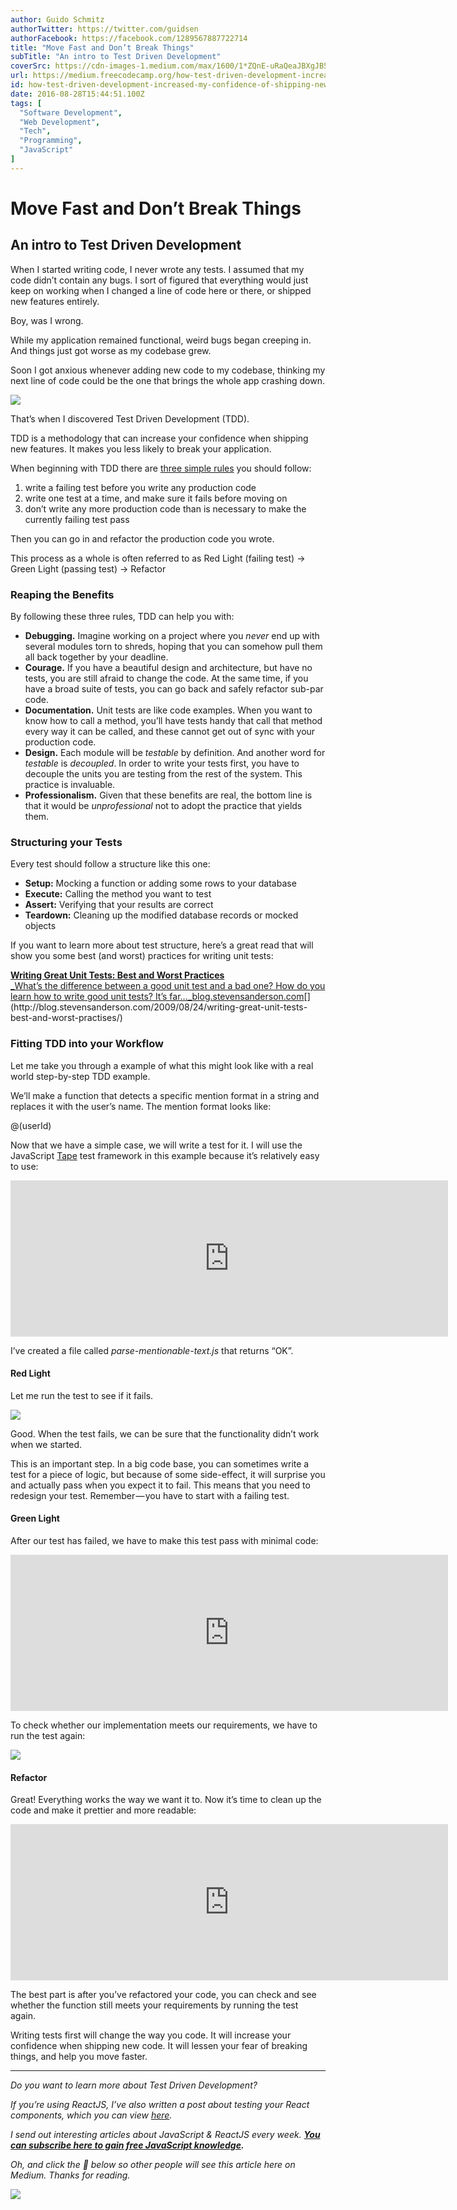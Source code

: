 ```yaml
---
author: Guido Schmitz
authorTwitter: https://twitter.com/guidsen
authorFacebook: https://facebook.com/1289567887722714
title: "Move Fast and Don’t Break Things"
subTitle: "An intro to Test Driven Development"
coverSrc: https://cdn-images-1.medium.com/max/1600/1*ZQnE-uRaQeaJBXgJB5D9Fg.png
url: https://medium.freecodecamp.org/how-test-driven-development-increased-my-confidence-of-shipping-new-code-without-breaking-things-a759a570bd95
id: how-test-driven-development-increased-my-confidence-of-shipping-new-code-without-breaking-things-a759a570bd95
date: 2016-08-28T15:44:51.100Z
tags: [
  "Software Development",
  "Web Development",
  "Tech",
  "Programming",
  "JavaScript"
]
---
```

# Move Fast and Don’t Break Things

## An intro to Test Driven Development

When I started writing code, I never wrote any tests. I assumed that my code didn’t contain any bugs. I sort of figured that everything would just keep on working when I changed a line of code here or there, or shipped new features entirely.

Boy, was I wrong.

While my application remained functional, weird bugs began creeping in. And things just got worse as my codebase grew.

Soon I got anxious whenever adding new code to my codebase, thinking my next line of code could be the one that brings the whole app crashing down.



![](https://cdn-images-1.medium.com/max/1600/1*AmCx9MGHN-tz9_HYbOpWkg.gif)



That’s when I discovered Test Driven Development (TDD).

TDD is a methodology that can increase your confidence when shipping new features. It makes you less likely to break your application.

When beginning with TDD there are [three simple rules](http://butunclebob.com/ArticleS.UncleBob.TheThreeRulesOfTdd) you should follow:

1.  write a failing test before you write any production code
2.  write one test at a time, and make sure it fails before moving on
3.  don’t write any more production code than is necessary to make the currently failing test pass

Then you can go in and refactor the production code you wrote.

This process as a whole is often referred to as Red Light (failing test) -> Green Light (passing test) -> Refactor

### Reaping the Benefits

By following these three rules, TDD can help you with:

*   **Debugging.** Imagine working on a project where you _never_ end up with several modules torn to shreds, hoping that you can somehow pull them all back together by your deadline.
*   **Courage.** If you have a beautiful design and architecture, but have no tests, you are still afraid to change the code. At the same time, if you have a broad suite of tests, you can go back and safely refactor sub-par code.
*   **Documentation.** Unit tests are like code examples. When you want to know how to call a method, you’ll have tests handy that call that method every way it can be called, and these cannot get out of sync with your production code.
*   **Design.** Each module will be _testable_ by definition. And another word for _testable_ is _decoupled_. In order to write your tests first, you have to decouple the units you are testing from the rest of the system. This practice is invaluable.
*   **Professionalism.** Given that these benefits are real, the bottom line is that it would be _unprofessional_ not to adopt the practice that yields them.

### Structuring your Tests

Every test should follow a structure like this one:

*   **Setup:** Mocking a function or adding some rows to your database
*   **Execute:** Calling the method you want to test
*   **Assert:** Verifying that your results are correct
*   **Teardown:** Cleaning up the modified database records or mocked objects

If you want to learn more about test structure, here’s a great read that will show you some best (and worst) practices for writing unit tests:

[**Writing Great Unit Tests: Best and Worst Practices**  
_What’s the difference between a good unit test and a bad one? How do you learn how to write good unit tests? It’s far…_blog.stevensanderson.com](http://blog.stevensanderson.com/2009/08/24/writing-great-unit-tests-best-and-worst-practises/ "http://blog.stevensanderson.com/2009/08/24/writing-great-unit-tests-best-and-worst-practises/")[](http://blog.stevensanderson.com/2009/08/24/writing-great-unit-tests-best-and-worst-practises/)

### Fitting TDD into your Workflow

Let me take you through a example of what this might look like with a real world step-by-step TDD example.

We’ll make a function that detects a specific mention format in a string and replaces it with the user’s name. The mention format looks like:

@(userId)

Now that we have a simple case, we will write a test for it. I will use the JavaScript [Tape](https://github.com/substack/tape) test framework in this example because it’s relatively easy to use:





<iframe width="700" height="250" src="https://medium.freecodecamp.org/media/01eb2ad0ab0c5d7565e79cc2594a1ac2?postId=a759a570bd95" data-media-id="01eb2ad0ab0c5d7565e79cc2594a1ac2" allowfullscreen="" frameborder="0"></iframe>





I’ve created a file called _parse-mentionable-text.js_ that returns “OK”.

#### Red Light

Let me run the test to see if it fails.



![](https://cdn-images-1.medium.com/max/1600/1*PorfQkV4VOItPPADuhdohw.png)



Good. When the test fails, we can be sure that the functionality didn’t work when we started.

This is an important step. In a big code base, you can sometimes write a test for a piece of logic, but because of some side-effect, it will surprise you and actually pass when you expect it to fail. This means that you need to redesign your test. Remember — you have to start with a failing test.

#### Green Light

After our test has failed, we have to make this test pass with minimal code:





<iframe width="700" height="250" src="https://medium.freecodecamp.org/media/2f92b59cf12112ee7c3b5f69ca132378?postId=a759a570bd95" data-media-id="2f92b59cf12112ee7c3b5f69ca132378" allowfullscreen="" frameborder="0"></iframe>





To check whether our implementation meets our requirements, we have to run the test again:



![](https://cdn-images-1.medium.com/max/1600/1*IbJn7LC0blnbQ4VYOehY1Q.png)



#### Refactor

Great! Everything works the way we want it to. Now it’s time to clean up the code and make it prettier and more readable:





<iframe width="700" height="250" src="https://medium.freecodecamp.org/media/440a7d8be74d345018332e6a75dbab54?postId=a759a570bd95" data-media-id="440a7d8be74d345018332e6a75dbab54" allowfullscreen="" frameborder="0"></iframe>





The best part is after you’ve refactored your code, you can check and see whether the function still meets your requirements by running the test again.

Writing tests first will change the way you code. It will increase your confidence when shipping new code. It will lessen your fear of breaking things, and help you move faster.











* * *







_Do you want to learn more about Test Driven Development?_

_If you’re using ReactJS, I’ve also written a post about testing your React components, which you can view_ [_here_](https://medium.com/javascript-world/testing-your-react-components-with-enzyme-5f1c7f185b58#.nsfy9ymuk)_._

_I send out interesting articles about JavaScript & ReactJS every week._ [**_You can subscribe here to gain free JavaScript knowledge_**](http://bit.ly/1R9Qwd9d2)**_._**

_Oh, and click the 💚 below so other people will see this article here on Medium. Thanks for reading._



![](https://cdn-images-1.medium.com/max/1600/1*prif7-04oPf8Dqo1gvSDsQ.gif)










